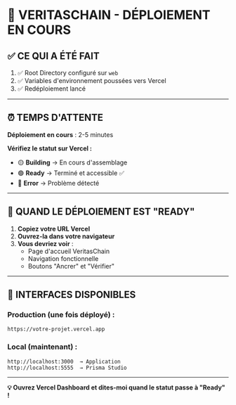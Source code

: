 # 🎯 VERITASCHAIN - DÉPLOIEMENT EN COURS

## ✅ **CE QUI A ÉTÉ FAIT**

1. ✅ Root Directory configuré sur `web`
2. ✅ Variables d'environnement poussées vers Vercel
3. ✅ Redéploiement lancé

---

## ⏰ **TEMPS D'ATTENTE**

**Déploiement en cours** : 2-5 minutes

**Vérifiez le statut sur Vercel :**
- 🟡 **Building** → En cours d'assemblage
- 🟢 **Ready** → Terminé et accessible ✅
- 🔴 **Error** → Problème détecté

---

## 🧪 **QUAND LE DÉPLOIEMENT EST "READY"**

1. **Copiez votre URL Vercel**
2. **Ouvrez-la dans votre navigateur**
3. **Vous devriez voir** :
   - Page d'accueil VeritasChain
   - Navigation fonctionnelle
   - Boutons "Ancrer" et "Vérifier"

---

## 📱 **INTERFACES DISPONIBLES**

### **Production (une fois déployé) :**
```
https://votre-projet.vercel.app
```

### **Local (maintenant) :**
```
http://localhost:3000  → Application
http://localhost:5555  → Prisma Studio
```

---

**💡 Ouvrez Vercel Dashboard et dites-moi quand le statut passe à "Ready" !**
